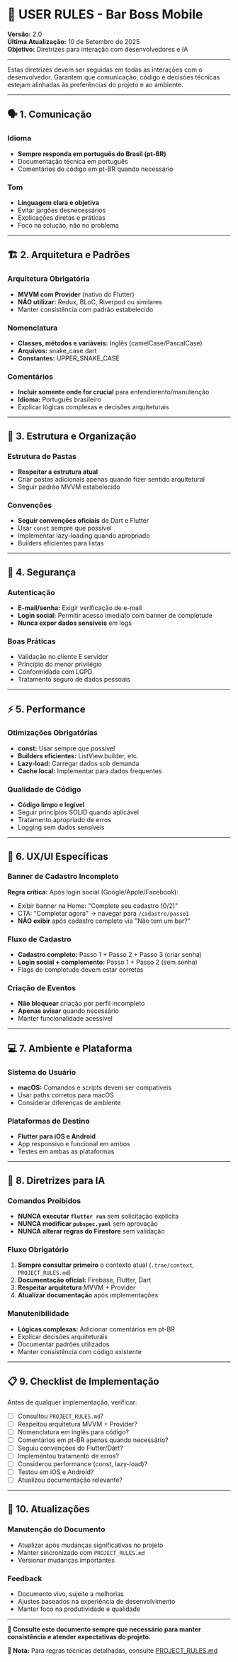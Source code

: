 # 👤 USER RULES - Bar Boss Mobile

**Versão:** 2.0  
**Última Atualização:** 10 de Setembro de 2025  
**Objetivo:** Diretrizes para interação com desenvolvedores e IA

---

Estas diretrizes devem ser seguidas em todas as interações com o desenvolvedor. Garantem que comunicação, código e decisões técnicas estejam alinhadas às preferências do projeto e ao ambiente.

---

## 🗣️ 1. Comunicação

### Idioma
- **Sempre responda em português do Brasil (pt-BR)**
- Documentação técnica em português
- Comentários de código em pt-BR quando necessário

### Tom
- **Linguagem clara e objetiva**
- Evitar jargões desnecessários
- Explicações diretas e práticas
- Foco na solução, não no problema

---

## 🏗️ 2. Arquitetura e Padrões

### Arquitetura Obrigatória
- **MVVM com Provider** (nativo do Flutter)
- **NÃO utilizar:** Redux, BLoC, Riverpod ou similares
- Manter consistência com padrão estabelecido

### Nomenclatura
- **Classes, métodos e variáveis:** Inglês (camelCase/PascalCase)
- **Arquivos:** snake_case.dart
- **Constantes:** UPPER_SNAKE_CASE

### Comentários
- **Incluir somente onde for crucial** para entendimento/manutenção
- **Idioma:** Português brasileiro
- Explicar lógicas complexas e decisões arquiteturais

---

## 📁 3. Estrutura e Organização

### Estrutura de Pastas
- **Respeitar a estrutura atual**
- Criar pastas adicionais apenas quando fizer sentido arquitetural
- Seguir padrão MVVM estabelecido

### Convenções
- **Seguir convenções oficiais** de Dart e Flutter
- Usar `const` sempre que possível
- Implementar lazy-loading quando apropriado
- Builders eficientes para listas

---

## 🔐 4. Segurança

### Autenticação
- **E-mail/senha:** Exigir verificação de e-mail
- **Login social:** Permitir acesso imediato com banner de completude
- **Nunca expor dados sensíveis** em logs

### Boas Práticas
- Validação no cliente E servidor
- Princípio do menor privilégio
- Conformidade com LGPD
- Tratamento seguro de dados pessoais

---

## ⚡ 5. Performance

### Otimizações Obrigatórias
- **const:** Usar sempre que possível
- **Builders eficientes:** ListView.builder, etc.
- **Lazy-load:** Carregar dados sob demanda
- **Cache local:** Implementar para dados frequentes

### Qualidade de Código
- **Código limpo e legível**
- Seguir princípios SOLID quando aplicável
- Tratamento apropriado de erros
- Logging sem dados sensíveis

---

## 🎨 6. UX/UI Específicas

### Banner de Cadastro Incompleto
**Regra crítica:** Após login social (Google/Apple/Facebook):
- Exibir banner na Home: "Complete seu cadastro (0/2)"
- CTA: "Completar agora" → navegar para `/cadastro/passo1`
- **NÃO exibir** após cadastro completo via "Não tem um bar?"

### Fluxo de Cadastro
- **Cadastro completo:** Passo 1 + Passo 2 + Passo 3 (criar senha)
- **Login social + complemento:** Passo 1 + Passo 2 (sem senha)
- Flags de completude devem estar corretas

### Criação de Eventos
- **Não bloquear** criação por perfil incompleto
- **Apenas avisar** quando necessário
- Manter funcionalidade acessível

---

## 💻 7. Ambiente e Plataforma

### Sistema do Usuário
- **macOS:** Comandos e scripts devem ser compatíveis
- Usar paths corretos para macOS
- Considerar diferenças de ambiente

### Plataformas de Destino
- **Flutter para iOS e Android**
- App responsivo e funcional em ambos
- Testes em ambas as plataformas

---

## 🤖 8. Diretrizes para IA

### Comandos Proibidos
- **NUNCA executar `flutter run`** sem solicitação explícita
- **NUNCA modificar `pubspec.yaml`** sem aprovação
- **NUNCA alterar regras do Firestore** sem validação

### Fluxo Obrigatório
1. **Sempre consultar primeiro** o contexto atual (`.trae/context`, `PROJECT_RULES.md`)
2. **Documentação oficial:** Firebase, Flutter, Dart
3. **Respeitar arquitetura** MVVM + Provider
4. **Atualizar documentação** após implementações

### Manutenibilidade
- **Lógicas complexas:** Adicionar comentários em pt-BR
- Explicar decisões arquiteturais
- Documentar padrões utilizados
- Manter consistência com código existente

---

## 📋 9. Checklist de Implementação

Antes de qualquer implementação, verificar:

- [ ] Consultou `PROJECT_RULES.md`?
- [ ] Respeitou arquitetura MVVM + Provider?
- [ ] Nomenclatura em inglês para código?
- [ ] Comentários em pt-BR apenas quando necessário?
- [ ] Seguiu convenções do Flutter/Dart?
- [ ] Implementou tratamento de erros?
- [ ] Considerou performance (const, lazy-load)?
- [ ] Testou em iOS e Android?
- [ ] Atualizou documentação relevante?

---

## 🔄 10. Atualizações

### Manutenção do Documento
- Atualizar após mudanças significativas no projeto
- Manter sincronizado com `PROJECT_RULES.md`
- Versionar mudanças importantes

### Feedback
- Documento vivo, sujeito a melhorias
- Ajustes baseados na experiência de desenvolvimento
- Manter foco na produtividade e qualidade

---

**🔁 Consulte este documento sempre que necessário para manter consistência e atender expectativas do projeto.**

**📝 Nota:** Para regras técnicas detalhadas, consulte [PROJECT_RULES.md](./PROJECT_RULES.md)
